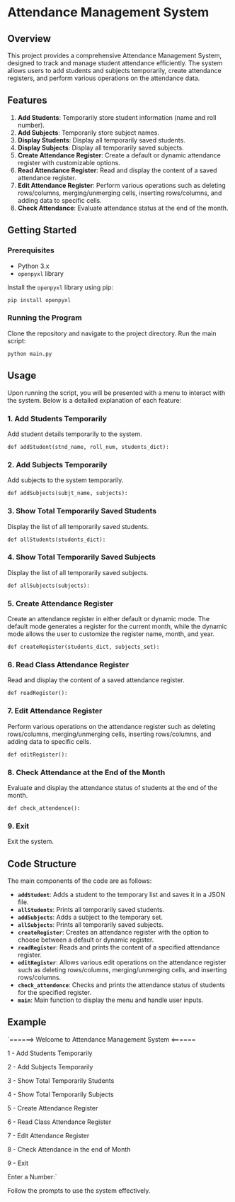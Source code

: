# Attendance Management System

## Overview

This project provides a comprehensive Attendance Management System, designed to track and manage student attendance efficiently. The system allows users to add students and subjects temporarily, create attendance registers, and perform various operations on the attendance data.

## Features

1.  **Add Students**: Temporarily store student information (name and roll number).
2.  **Add Subjects**: Temporarily store subject names.
3.  **Display Students**: Display all temporarily saved students.
4.  **Display Subjects**: Display all temporarily saved subjects.
5.  **Create Attendance Register**: Create a default or dynamic attendance register with customizable options.
6.  **Read Attendance Register**: Read and display the content of a saved attendance register.
7.  **Edit Attendance Register**: Perform various operations such as deleting rows/columns, merging/unmerging cells, inserting rows/columns, and adding data to specific cells.
8.  **Check Attendance**: Evaluate attendance status at the end of the month.

## Getting Started

### Prerequisites

-   Python 3.x
-   `openpyxl` library

Install the `openpyxl` library using pip:

`pip install openpyxl` 

### Running the Program
Clone the repository and navigate to the project directory. Run the main script:

`python main.py` 

## Usage

Upon running the script, you will be presented with a menu to interact with the system. Below is a detailed explanation of each feature:

### 1. Add Students Temporarily

Add student details temporarily to the system.

`def addStudent(stnd_name, roll_num, students_dict):` 

### 2. Add Subjects Temporarily

Add subjects to the system temporarily.

`def addSubjects(subjt_name, subjects):` 

### 3. Show Total Temporarily Saved Students

Display the list of all temporarily saved students.

`def allStudents(students_dict):` 

### 4. Show Total Temporarily Saved Subjects

Display the list of all temporarily saved subjects.

`def allSubjects(subjects):` 

### 5. Create Attendance Register

Create an attendance register in either default or dynamic mode. The default mode generates a register for the current month, while the dynamic mode allows the user to customize the register name, month, and year.

`def createRegister(students_dict, subjects_set):` 

### 6. Read Class Attendance Register

Read and display the content of a saved attendance register.

`def readRegister():` 

### 7. Edit Attendance Register

Perform various operations on the attendance register such as deleting rows/columns, merging/unmerging cells, inserting rows/columns, and adding data to specific cells.

`def editRegister():` 

### 8. Check Attendance at the End of the Month

Evaluate and display the attendance status of students at the end of the month.

`def check_attendence():` 

### 9. Exit
Exit the system.

## Code Structure

The main components of the code are as follows:

-   **`addStudent`**: Adds a student to the temporary list and saves it in a JSON file.
-   **`allStudents`**: Prints all temporarily saved students.
-   **`addSubjects`**: Adds a subject to the temporary set.
-   **`allSubjects`**: Prints all temporarily saved subjects.
-   **`createRegister`**: Creates an attendance register with the option to choose between a default or dynamic register.
-   **`readRegister`**: Reads and prints the content of a specified attendance register.
-   **`editRegister`**: Allows various edit operations on the attendance register such as deleting rows/columns, merging/unmerging cells, and inserting rows/columns.
-   **`check_attendence`**: Checks and prints the attendance status of students for the specified register.
-   **`main`**: Main function to display the menu and handle user inputs.

## Example
`======> Welcome to Attendance Management System <======

1 - Add Students Temporarily

2 - Add Subjects Temporarily

3 - Show Total Temporarily Students

4 - Show Total Temporarily Subjects

5 - Create Attendance Register

6 - Read Class Attendance Register

7 - Edit Attendance Register

8 - Check Attendance in the end of Month

9 - Exit

Enter a Number:` 

Follow the prompts to use the system effectively.
